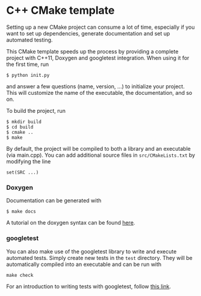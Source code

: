 
# C++ CMake template

Setting up a new CMake project can consume a lot of time, especially if you want to set up dependencies,
generate documentation and set up automated testing.

This CMake template speeds up the process by providing a complete project with C++11, Doxygen and googletest integration.
When using it for the first time, run

    $ python init.py

and answer a few questions (name, version, ...) to initialize your project.
This will customize the name of the executable, the documentation, and so on.

To build the project, run

    $ mkdir build
    $ cd build
    $ cmake ..
    $ make

By default, the project will be compiled to both a library and an executable (via main.cpp).
You can add additional source files in `src/CMakeLists.txt` by modifying the line

    set(SRC ...)

### Doxygen

Documentation can be generated with

    $ make docs

A tutorial on the doxygen syntax can be found [here](http://www.stack.nl/~dimitri/doxygen/manual/docblocks.html).

### googletest

You can also make use of the googletest library to write and execute automated tests.
Simply create new tests in the `test` directory.
They will be automatically compiled into an executable and can be run with

    make check

For an introduction to writing tests with googletest, follow [this link](http://code.google.com/p/googletest/wiki/Primer).

